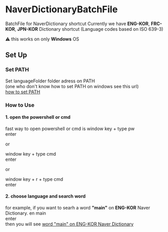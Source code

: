 # NaverDictionaryBatchFile
BatchFile for NaverDictionary shortcut
Currently we have **ENG-KOR**, **FRC-KOR**, **JPN-KOR** Dictionary shortcut
(Language codes based on ISO 639-3)

:warning: this works on only **Windows** OS

## Set Up
### Set PATH
Set languageFolder folder adress on PATH  
(one who don't know how to set PATH on windows see this url)  
[how to set PATH](https://www.opentechguides.com/how-to/article/windows-10/113/windows-10-set-path.html)

### How to Use
#### 1. open the powershell or cmd
fast way to open powershell or cmd is 
window key + type pw  
enter  

or  

window key + type cmd  
enter  

or  

window key + r + type cmd  
enter

#### 2. choose language and search word
for example, if you want to searh a word **"main"** on **ENG-KOR** Naver Dictionary.
en main  
enter  
then you will see [word "main" on ENG-KOR Naver Dictionary](https://en.dict.naver.com/#/search?range=all&query=main)
